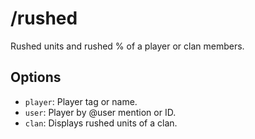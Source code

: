 # /rushed

Rushed units and rushed % of a player or clan members.

## Options

- `player`: Player tag or name.
- `user`: Player by @user mention or ID.
- `clan`: Displays rushed units of a clan.

